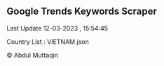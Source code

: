 

## Google Trends Keywords Scraper 
 
Last Update 12-03-2023 , 15:54:45

Country List :
VIETNAM.json



© Abdul Muttaqin 
